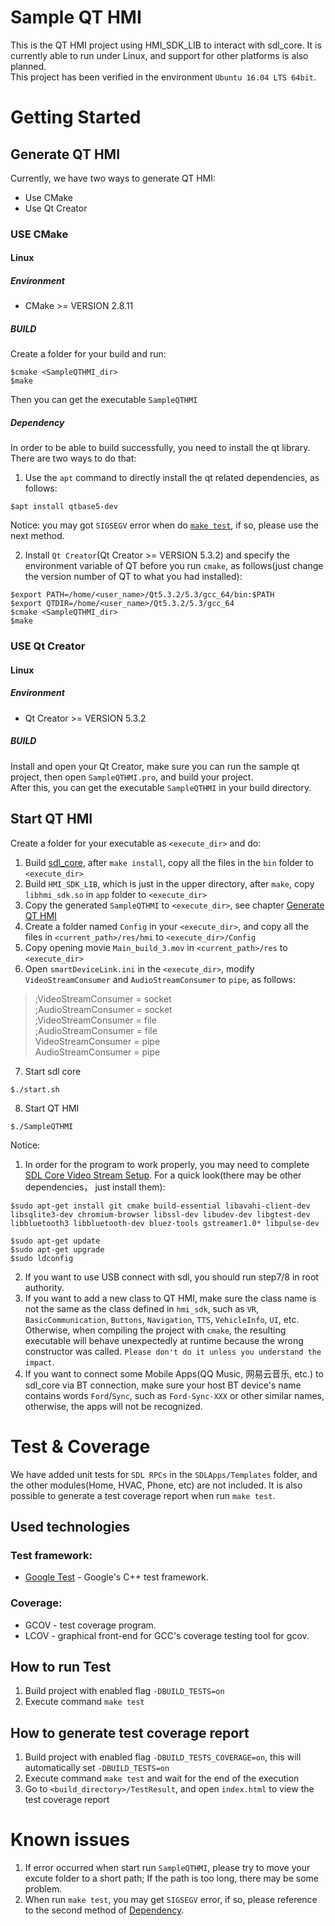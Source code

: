 # Sample QT HMI

This is the QT HMI project using HMI_SDK_LIB to interact with sdl_core. It is currently able to run under Linux, and support for other platforms is also planned.<br>
This project has been verified in the environment `Ubuntu 16.04 LTS 64bit`.

# Getting Started

## Generate QT HMI

Currently, we have two ways to generate QT HMI:
  * Use CMake
  * Use Qt Creator

### USE CMake
#### Linux
##### Environment
* CMake >= VERSION 2.8.11
##### BUILD
Create a folder for your build and run:
```shell
$cmake <SampleQTHMI_dir>
$make
```
Then you can get the executable `SampleQTHMI`

##### Dependency
In order to be able to build successfully, you need to install the qt library. There are two ways to do that:
  1. Use the `apt` command to directly install the qt related dependencies, as follows:
```shell
$apt install qtbase5-dev
```
  Notice: you may got `SIGSEGV` error when do [`make test`](#test), if so, please use the next method.

  2. Install `Qt Creator`(Qt Creator >= VERSION 5.3.2) and specify the environment variable of QT before you run `cmake`, as follows(just change the version number of QT to what you had installed):
```shell
$export PATH=/home/<user_name>/Qt5.3.2/5.3/gcc_64/bin:$PATH
$export QTDIR=/home/<user_name>/Qt5.3.2/5.3/gcc_64
$cmake <SampleQTHMI_dir>
$make
```


### USE Qt Creator
#### Linux
##### Environment
* Qt Creator >= VERSION 5.3.2
##### BUILD
Install and open your Qt Creator, make sure you can run the sample qt project, then open `SampleQTHMI.pro`, and build your project.<br>
After this, you can get the executable `SampleQTHMI` in your build directory.


## Start QT HMI
Create a folder for your executable as `<execute_dir>` and do:
  1. Build [sdl_core](https://github.com/smartdevicelink/sdl_core), after `make install`, copy all the files in the `bin` folder to `<execute_dir>`
  2. Build `HMI_SDK_LIB`, which is just in the upper directory, after `make`, copy `libhmi_sdk.so` in `app` folder to `<execute_dir>`
  3. Copy the generated `SampleQTHMI` to `<execute_dir>`, see chapter [Generate QT HMI](#generate-qt-hmi)
  4. Create a folder named `Config` in your `<execute_dir>`, and copy all the files in `<current_path>/res/hmi` to `<execute_dir>/Config`
  5. Copy opening movie `Main_build_3.mov` in `<current_path>/res` to `<execute_dir>`
  6. Open `smartDeviceLink.ini` in the `<execute_dir>`, modify `VideoStreamConsumer` and `AudioStreamConsumer` to `pipe`, as follows:
>;VideoStreamConsumer = socket<br>
>;AudioStreamConsumer = socket<br>
>;VideoStreamConsumer = file<br>
>;AudioStreamConsumer = file<br>
>VideoStreamConsumer = pipe<br>
>AudioStreamConsumer = pipe<br>
  7. Start sdl core
```shell
$./start.sh
```
  8. Start QT HMI
```shell
$./SampleQTHMI 
```

Notice: 
  1. In order for the program to work properly, you may need to complete [SDL Core Video Stream Setup](https://www.smartdevicelink.com/en/guides/core/video-streaming-setup/). For a quick look(there may be other dependencies， just install them):
```shell
$sudo apt-get install git cmake build-essential libavahi-client-dev libsqlite3-dev chromium-browser libssl-dev libudev-dev libgtest-dev libbluetooth3 libbluetooth-dev bluez-tools gstreamer1.0* libpulse-dev

$sudo apt-get update
$sudo apt-get upgrade
$sudo ldconfig
```
  2. If you want to use USB connect with sdl, you should run step7/8 in root authority.
  3. If you want to add a new class to QT HMI, make sure the class name is not the same as the class defined in `hmi_sdk`, such as `VR`, `BasicCommunication`, `Buttons`, `Navigation`, `TTS`, `VehicleInfo`, `UI`, etc. Otherwise, when compiling the project with `cmake`, the resulting executable will behave unexpectedly at runtime because the wrong constructor was called. `Please don't do it unless you understand the impact`.
  4. If you want to connect some Mobile Apps(QQ Music, 网易云音乐, etc.) to sdl_core via BT connection, make sure your host BT device's name contains words `Ford`/`Sync`, such as `Ford-Sync-XXX` or other similar names, otherwise, the apps will not be recognized.


# Test & Coverage
  We have added unit tests for `SDL RPCs` in the `SDLApps/Templates` folder, and the other modules(Home, HVAC, Phone, etc) are not included. It is also possible to generate a test coverage report when run `make test`.

## Used technologies
### Test framework:
  * [Google Test](https://github.com/google/googletest) - Google's C++ test framework.
### Coverage:
  * GCOV - test coverage program.
  * LCOV - graphical front-end for GCC's coverage testing tool for gcov.

## How to run Test

  1. Build project with enabled flag `-DBUILD_TESTS=on`
  2. Execute command `make test`

## How to generate test coverage report

  1. Build project with enabled flag `-DBUILD_TESTS_COVERAGE=on`, this will automatically set `-DBUILD_TESTS=on`
  2. Execute command `make test` and wait for the end of the execution
  3. Go to `<build_directory>/TestResult`, and open `index.html` to view the test coverage report


# Known issues

  1. If error occurred when start run `SampleQTHMI`, please try to move your excute folder to a short path; If the path is too long, there may be some problem.
  2. When run `make test`, you may get `SIGSEGV` error, if so, please reference to the second method of [Dependency](#dependency).

